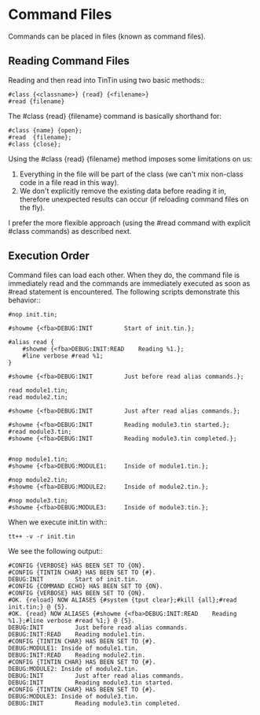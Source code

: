 Command Files
=============
Commands can be placed in files (known as command files).


Reading Command Files
---------------------
Reading and then read into TinTin using two basic methods::

    #class {<classname>} {read} {<filename>}
    #read {filename}

The #class {read} {filename} command is basically shorthand for:

    #class {name} {open};
    #read  {filename};
    #class {close};

Using the #class {read} {filename} method imposes some limitations on us:

1. Everything in the file will be part of the class (we can't mix non-class code in a file read in this way).
2. We don't explicitly remove the existing data before reading it in, therefore unexpected results can occur (if reloading command files on the fly).

I prefer the more flexible approach (using the #read command with explicit #class commands) as described next.


Execution Order
---------------
Command files can load each other. When they do, the command file is immediately read and the commands are immediately executed as soon as #read statement is encountered. The following scripts demonstrate this behavior::

    #nop init.tin;

    #showme {<fba>DEBUG:INIT         Start of init.tin.};

    #alias read {
        #showme {<fba>DEBUG:INIT:READ    Reading %1.};
        #line verbose #read %1;
    }

    #showme {<fba>DEBUG:INIT         Just before read alias commands.};

    read module1.tin;
    read module2.tin;

    #showme {<fba>DEBUG:INIT         Just after read alias commands.};

    #showme {<fba>DEBUG:INIT         Reading module3.tin started.};
    #read module3.tin;
    #showme {<fba>DEBUG:INIT         Reading module3.tin completed.};


    #nop module1.tin;
    #showme {<fba>DEBUG:MODULE1:     Inside of module1.tin.};

    #nop module2.tin;
    #showme {<fba>DEBUG:MODULE2:     Inside of module2.tin.};

    #nop module3.tin;
    #showme {<fba>DEBUG:MODULE3:     Inside of module3.tin.};

When we execute init.tin with::

    tt++ -v -r init.tin

We see the following output::

    #CONFIG {VERBOSE} HAS BEEN SET TO {ON}.
    #CONFIG {TINTIN CHAR} HAS BEEN SET TO {#}.
    DEBUG:INIT         Start of init.tin.
    #CONFIG {COMMAND ECHO} HAS BEEN SET TO {ON}.
    #CONFIG {VERBOSE} HAS BEEN SET TO {ON}.
    #OK. {reload} NOW ALIASES {#system {tput clear};#kill {all};#read init.tin;} @ {5}.
    #OK. {read} NOW ALIASES {#showme {<fba>DEBUG:INIT:READ    Reading %1.};#line verbose #read %1;} @ {5}.
    DEBUG:INIT         Just before read alias commands.
    DEBUG:INIT:READ    Reading module1.tin.
    #CONFIG {TINTIN CHAR} HAS BEEN SET TO {#}.
    DEBUG:MODULE1: Inside of module1.tin.
    DEBUG:INIT:READ    Reading module2.tin.
    #CONFIG {TINTIN CHAR} HAS BEEN SET TO {#}.
    DEBUG:MODULE2: Inside of module2.tin.
    DEBUG:INIT         Just after read alias commands.
    DEBUG:INIT         Reading module3.tin started.
    #CONFIG {TINTIN CHAR} HAS BEEN SET TO {#}.
    DEBUG:MODULE3: Inside of module3.tin.
    DEBUG:INIT         Reading module3.tin completed.
